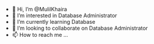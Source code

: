 - 👋 Hi, I’m @MulilKhaira
- 👀 I’m interested in Database Administrator
- 🌱 I’m currently learning Database
- 💞️ I’m looking to collaborate on Database Administrator
- 📫 How to reach me ...

<!---
MulilKhaira/MulilKhaira is a ✨ special ✨ repository because its `README.md` (this file) appears on your GitHub profile.
You can click the Preview link to take a look at your changes.
--->
